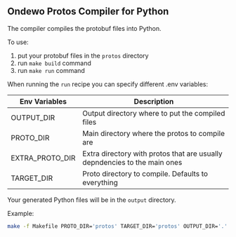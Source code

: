 ## Ondewo Protos Compiler for Python

The compiler compiles the protobuf files into Python. 

To use:

1. put your protobuf files in the `protos` directory
2. run `make build` command 
3. run `make run` command 

When running the `run` recipe you can specify different .env variables:

|  Env Variables  |                              Description                                            |
| --------------- | ----------------------------------------------------------------------------------- |
| OUTPUT_DIR      |  Output directory where to put the compiled files                                   | 
| PROTO_DIR       |  Main directory where the protos to compile are                                     | 
| EXTRA_PROTO_DIR |  Extra directory with protos that are usually depndencies to the main ones          | 
| TARGET_DIR      |  Proto directory to compile. Defaults to everything                                 |

Your generated Python files will be in the `output` directory.

Example:

```bash
make -f Makefile PROTO_DIR='protos' TARGET_DIR='protos' OUTPUT_DIR='.' run
```



